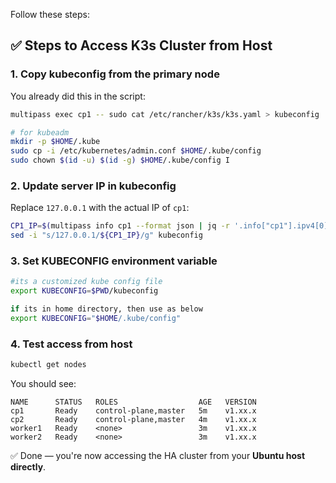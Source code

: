 Follow these steps:

## ✅ Steps to Access K3s Cluster from Host

### 1. **Copy kubeconfig from the primary node**

You already did this in the script:

```bash
multipass exec cp1 -- sudo cat /etc/rancher/k3s/k3s.yaml > kubeconfig

# for kubeadm
mkdir -p $HOME/.kube
sudo cp -i /etc/kubernetes/admin.conf $HOME/.kube/config
sudo chown $(id -u) $(id -g) $HOME/.kube/config I
```

### 2. **Update server IP in kubeconfig**

Replace `127.0.0.1` with the actual IP of `cp1`:

```bash
CP1_IP=$(multipass info cp1 --format json | jq -r '.info["cp1"].ipv4[0]')
sed -i "s/127.0.0.1/${CP1_IP}/g" kubeconfig
```

### 3. **Set KUBECONFIG environment variable**

```bash
#its a customized kube config file
export KUBECONFIG=$PWD/kubeconfig

if its in home directory, then use as below
export KUBECONFIG="$HOME/.kube/config"
```

### 4. **Test access from host**

```bash
kubectl get nodes
```

You should see:

```
NAME      STATUS   ROLES                  AGE   VERSION
cp1       Ready    control-plane,master   5m    v1.xx.x
cp2       Ready    control-plane,master   4m    v1.xx.x
worker1   Ready    <none>                 3m    v1.xx.x
worker2   Ready    <none>                 3m    v1.xx.x
```

✅ Done — you're now accessing the HA cluster from your **Ubuntu host directly**.

